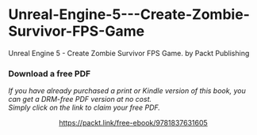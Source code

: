 # Unreal-Engine-5---Create-Zombie-Survivor-FPS-Game
Unreal Engine 5 - Create Zombie Survivor FPS Game. by Packt Publishing

### Download a free PDF

 <i>If you have already purchased a print or Kindle version of this book, you can get a DRM-free PDF version at no cost.<br>Simply click on the link to claim your free PDF.</i>
<p align="center"> <a href="https://packt.link/free-ebook/9781837631605">https://packt.link/free-ebook/9781837631605 </a> </p>